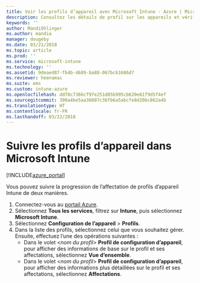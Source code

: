 ```yaml
---
title: Voir les profils d’appareil avec Microsoft Intune - Azure | Microsoft Docs
description: Consultez les détails de profil sur les appareils et vérifiez quels appareils ont des profils d’appareil Microsoft Intune affectés ou déployés.
keywords: ''
author: MandiOhlinger
ms.author: mandia
manager: dougeby
ms.date: 03/21/2018
ms.topic: article
ms.prod: ''
ms.service: microsoft-intune
ms.technology: ''
ms.assetid: 9deaed87-fb4b-4689-ba88-067bc61686d7
ms.reviewer: heenamac
ms.suite: ems
ms.custom: intune-azure
ms.openlocfilehash: ddf8c7366cf97e251d85b995cb620e61f9d5f4ef
ms.sourcegitcommit: 390a4be5aa36007c36fb6a5abcfe8d20bc862a4b
ms.translationtype: HT
ms.contentlocale: fr-FR
ms.lasthandoff: 03/22/2018
---
```

# <a name="monitor-device-profiles-in-microsoft-intune"></a>Suivre les profils d’appareil dans Microsoft Intune

[!INCLUDE[azure_portal](./includes/azure_portal.md)]

Vous pouvez suivre la progression de l’affectation de profils d’appareil Intune de deux manières.

1. Connectez-vous au [portail Azure](https://portal.azure.com).
2. Sélectionnez **Tous les services**, filtrez sur **Intune**, puis sélectionnez **Microsoft Intune**.
3. Sélectionnez **Configuration de l’appareil** > **Profils**.
4. Dans la liste des profils, sélectionnez celui que vous souhaitez gérer. Ensuite, effectuez l’une des opérations suivantes :
    - Dans le volet <*nom du profil*> **Profil de configuration d’appareil**, pour afficher des informations de base sur le profil et ses affectations, sélectionnez **Vue d’ensemble**.
    - Dans le volet <*nom du profil*> **Profil de configuration d’appareil**, pour afficher des informations plus détaillées sur le profil et ses affectations, sélectionnez **Affectations**.
